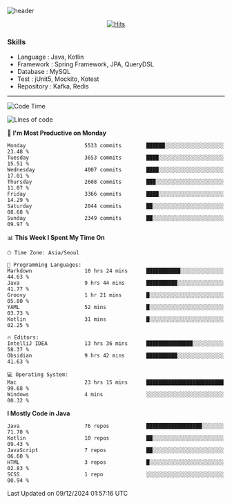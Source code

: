 <!-- Github Profile Readme로 프로필 꾸미기 : https://zzsza.github.io/development/2020/07/10/make-github-profile-readme/ -->

<!-- github theme -->
  <!-- 
    ![header](https://capsule-render.vercel.app/api?type=slice&color=e0f0e3&height=150&section=header&text=beasy&fontSize=45)
  -->
  ![header](https://capsule-render.vercel.app/api?type=soft&color=e0f0e3&height=150&section=header&text=Choi-YongSeok&fontSize=55&animation=twinkling)


<!-- hits count : https://hits.seeyoufarm.com/ -->
<div align=center>
    
  [![Hits](https://hits.seeyoufarm.com/api/count/incr/badge.svg?url=https%3A%2F%2Fgithub.com%2Fchoi-ys&count_bg=%2379C83D&title_bg=%23555555&icon=&icon_color=%23E7E7E7&title=hits&edge_flat=false)](https://hits.seeyoufarm.com)

</div>


<!-- Committed Top Lang -->
<div align=center>
</div>


### Skills
 - Language : Java, Kotlin
 - Framework : Spring Framework, JPA, QueryDSL
 - Database : MySQL
 - Test : jUnit5, Mockito, Kotest
 - Repository : Kafka, Redis

---

<!--START_SECTION:waka-->
![Code Time](http://img.shields.io/badge/Code%20Time-4%2C915%20hrs%2017%20mins-blue)

![Lines of code](https://img.shields.io/badge/From%20Hello%20World%20I%27ve%20Written-15.1%20million%20lines%20of%20code-blue)

📅 **I'm Most Productive on Monday** 

```text
Monday                   5533 commits        ██████░░░░░░░░░░░░░░░░░░░   23.48 % 
Tuesday                  3653 commits        ████░░░░░░░░░░░░░░░░░░░░░   15.51 % 
Wednesday                4007 commits        ████░░░░░░░░░░░░░░░░░░░░░   17.01 % 
Thursday                 2608 commits        ███░░░░░░░░░░░░░░░░░░░░░░   11.07 % 
Friday                   3366 commits        ████░░░░░░░░░░░░░░░░░░░░░   14.29 % 
Saturday                 2044 commits        ██░░░░░░░░░░░░░░░░░░░░░░░   08.68 % 
Sunday                   2349 commits        ██░░░░░░░░░░░░░░░░░░░░░░░   09.97 % 
```


📊 **This Week I Spent My Time On** 

```text
🕑︎ Time Zone: Asia/Seoul

💬 Programming Languages: 
Markdown                 10 hrs 24 mins      ███████████░░░░░░░░░░░░░░   44.63 % 
Java                     9 hrs 44 mins       ██████████░░░░░░░░░░░░░░░   41.77 % 
Groovy                   1 hr 21 mins        █░░░░░░░░░░░░░░░░░░░░░░░░   05.80 % 
YAML                     52 mins             █░░░░░░░░░░░░░░░░░░░░░░░░   03.73 % 
Kotlin                   31 mins             █░░░░░░░░░░░░░░░░░░░░░░░░   02.25 % 

🔥 Editors: 
IntelliJ IDEA            13 hrs 36 mins      ███████████████░░░░░░░░░░   58.37 % 
Obsidian                 9 hrs 42 mins       ██████████░░░░░░░░░░░░░░░   41.63 % 

💻 Operating System: 
Mac                      23 hrs 15 mins      █████████████████████████   99.68 % 
Windows                  4 mins              ░░░░░░░░░░░░░░░░░░░░░░░░░   00.32 % 
```

**I Mostly Code in Java** 

```text
Java                     76 repos            ██████████████████░░░░░░░   71.70 % 
Kotlin                   10 repos            ██░░░░░░░░░░░░░░░░░░░░░░░   09.43 % 
JavaScript               7 repos             ██░░░░░░░░░░░░░░░░░░░░░░░   06.60 % 
HTML                     3 repos             █░░░░░░░░░░░░░░░░░░░░░░░░   02.83 % 
SCSS                     1 repo              ░░░░░░░░░░░░░░░░░░░░░░░░░   00.94 % 
```




 Last Updated on 09/12/2024 01:57:16 UTC
<!--END_SECTION:waka-->

<!-- 
![footer](https://capsule-render.vercel.app/api?section=footer&type=slice&color=e0f0e3)
-->

